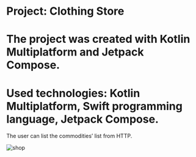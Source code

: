 # Project: Clothing Store
# The project was created with Kotlin Multiplatform and Jetpack Compose.

# Used technologies: Kotlin Multiplatform, Swift programming language, Jetpack Compose.

The user can list the commodities’ list from HTTP.


![shop](https://github.com/VasylDvorak/clothing_store/assets/106032465/9a8d9410-85fe-465b-ba47-4338dd1c1a46)
